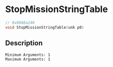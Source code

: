 # StopMissionStringTable
```c
// 0x0048a240
void StopMissionStringTable(unk p0)
```
## Description
```
Minimum Arguments: 1
Maximum Arguments: 1
```
